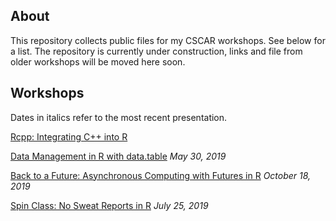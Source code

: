 ## About

This repository collects public files for my CSCAR workshops.  See below for a list.
The repository is currently under construction, links and file from older workshops will be 
moved here soon.

## Workshops

Dates in italics refer to the most recent presentation. 

[Rcpp: Integrating C++ into R](./rcpp/)

[Data Management in R with data.table](./data.table/) *May 30, 2019*

[Back to a Future: Asynchronous Computing with Futures in R](./future/) *October 18, 2019*

[Spin Class: No Sweat Reports in R](./spin/) *July 25, 2019*



